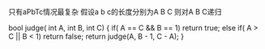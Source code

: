 只有aPbTc情况最复杂
假设a b c的长度分别为A B C
则对A B C递归

bool judge( int A, int B, int C)
{
	if( A == C && B == 1)
		return true;
	else if( A > C || B < 1)
		return false;
	return judge(A, B - 1, C - A);
}
